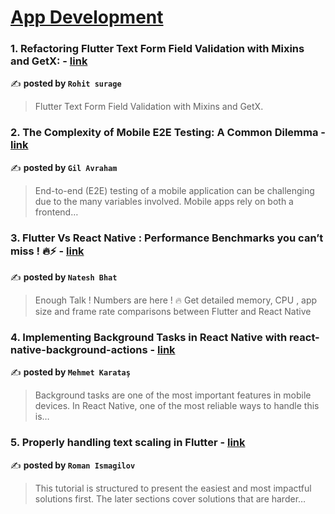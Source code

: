 
<h1><a href=https://medium.com/tag/mobile-app-development/recommended target="_blank" rel="noopener noreferrer">App Development</a></h1>
<h3>1. Refactoring Flutter Text Form Field Validation with Mixins and GetX: - <a href="https://medium.com/@rohitsurage/refactoring-flutter-text-form-field-validation-with-mixins-and-getx-2f539d92d68f" target="_blank" rel="noopener noreferrer">link</a></h3>

✍️ **posted by `Rohit surage`**

<blockquote>Flutter Text Form Field Validation with Mixins and GetX.</blockquote>

<h3>2. The Complexity of Mobile E2E Testing: A Common Dilemma - <a href="https://medium.com/@hello_73712/the-complexity-of-mobile-e2e-testing-a-common-dilemma-b08495f7f8a3" target="_blank" rel="noopener noreferrer">link</a></h3>

✍️ **posted by `Gil Avraham`**

<blockquote>End-to-end (E2E) testing of a mobile application can be challenging due to the many variables involved. Mobile apps rely on both a frontend…</blockquote>

<h3>3. Flutter Vs React Native : Performance Benchmarks you can’t miss ! 🔥⚡️ - <a href="https://medium.com/@nateshmbhat/flutter-vs-react-native-performance-benchmarks-you-cant-miss-️-2e31905df9b4" target="_blank" rel="noopener noreferrer">link</a></h3>

✍️ **posted by `Natesh Bhat`**

<blockquote>Enough Talk ! Numbers are here ! 🔥 Get detailed memory, CPU , app size and frame rate comparisons between Flutter and React Native</blockquote>

<h3>4. Implementing Background Tasks in React Native with react-native-background-actions - <a href="https://medium.com/@mehkar/implementing-background-tasks-in-react-native-with-react-native-background-actions-d1b02a1d8e06" target="_blank" rel="noopener noreferrer">link</a></h3>

✍️ **posted by `Mehmet Karataş`**

<blockquote>Background tasks are one of the most important features in mobile devices. In React Native, one of the most reliable ways to handle this is…</blockquote>

<h3>5. Properly handling text scaling in Flutter - <a href="https://medium.com/@pomis172/properly-handling-text-scaling-in-flutter-313fe717816c" target="_blank" rel="noopener noreferrer">link</a></h3>

✍️ **posted by `Roman Ismagilov`**

<blockquote>This tutorial is structured to present the easiest and most impactful solutions first. The later sections cover solutions that are harder…</blockquote>

